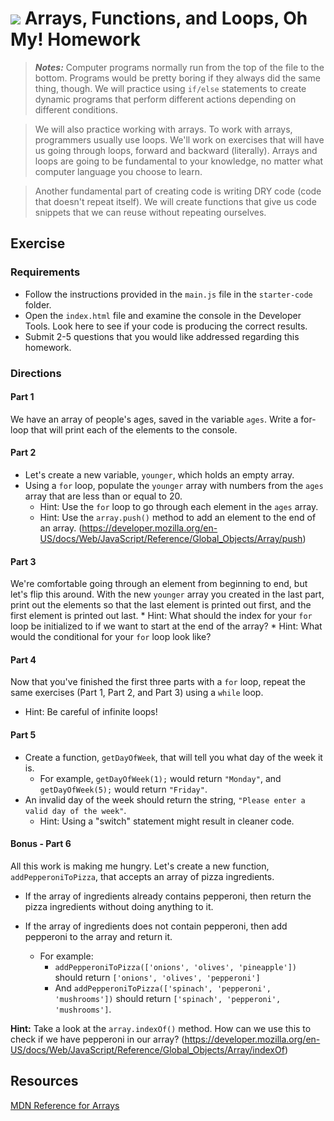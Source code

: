 # ![](https://ga-dash.s3.amazonaws.com/production/assets/logo-9f88ae6c9c3871690e33280fcf557f33.png) Arrays, Functions, and Loops, Oh My! Homework
>***Notes:*** Computer programs normally run from the top of the file to the bottom. Programs would be pretty boring if they always did the same thing, though. We will practice using `if/else` statements to create dynamic programs that perform different actions depending on different conditions.

> We will also practice working with arrays. To work with arrays, programmers usually use loops. We'll work on exercises that will have us going through loops, forward and backward (literally). Arrays and loops are going to be fundamental to your knowledge, no matter what computer language you choose to learn.

> Another fundamental part of creating code is writing DRY code (code that doesn't repeat itself). We will create functions that give us code snippets that we can reuse without repeating ourselves.

## Exercise

### Requirements
* Follow the instructions provided in the `main.js` file in the `starter-code` folder.
* Open the `index.html` file and examine the console in the Developer Tools. Look here to see if your code is producing the correct results.
* Submit 2-5 questions that you would like addressed regarding this homework.

### Directions

#### Part 1
We have an array of people's ages, saved in the variable `ages`.
	Write a for-loop that will print each of the elements to the console.

#### Part 2
* Let's create a new variable, `younger`, which holds an empty array.
* Using a `for` loop, populate the `younger` array with numbers from the `ages` array that are less than or equal to 20.
	* Hint: Use the `for` loop to go through each element in the `ages` array.
	* Hint: Use the `array.push()` method to add an element to the end of an array.
	(https://developer.mozilla.org/en-US/docs/Web/JavaScript/Reference/Global_Objects/Array/push)

#### Part 3
We're comfortable going through an element from beginning to end, but let's flip this around. With the new `younger` array you created in the last part, print out the elements so that the last element is printed out first, and the first element is printed out last.
	* Hint: What should the index for your `for` loop be initialized to if we want to start at the end of the array?
	* Hint: What would the conditional for your `for` loop look like?

#### Part 4
Now that you've finished the first three parts with a `for` loop, repeat the same exercises (Part 1, Part 2, and Part 3) using a `while` loop.

* Hint: Be careful of infinite loops!

#### Part 5
* Create a function, `getDayOfWeek`, that will tell you what day of the week it is.  
  * For example, `getDayOfWeek(1);` would return `"Monday"`, and `getDayOfWeek(5);` would return `"Friday"`.
* An invalid day of the week should return the string, `"Please enter a valid day of the week"`.
	* Hint: Using a "switch" statement might result in cleaner code.

#### Bonus - Part 6
All this work is making me hungry. Let's create a new function, `addPepperoniToPizza`, that accepts an array of pizza ingredients.

* If the array of ingredients already contains pepperoni, then return the pizza ingredients without doing anything to it.
* If the array of ingredients does not contain pepperoni, then add pepperoni to the array and return it.

	* For example:
		* `addPepperoniToPizza(['onions', 'olives', 'pineapple'])` should return `['onions', 'olives', 'pepperoni']`
		* And `addPepperoniToPizza(['spinach', 'pepperoni', 'mushrooms'])` should return `['spinach', 'pepperoni', 'mushrooms']`.

**Hint:** Take a look at the `array.indexOf()` method. How can we use this to check if we have pepperoni in our array?
	(https://developer.mozilla.org/en-US/docs/Web/JavaScript/Reference/Global_Objects/Array/indexOf)

## Resources
[MDN Reference for Arrays](https://developer.mozilla.org/en-US/docs/Web/JavaScript/Reference/Global_Objects/Array)

